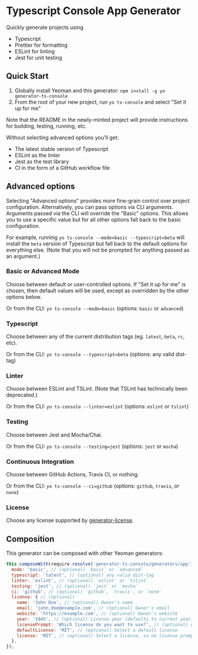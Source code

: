 # Typescript Console App Generator

Quickly generate projects using

- Typescript
- Prettier for formatting
- ESLint for linting
- Jest for unit testing

## Quick Start

1. Globally install Yeoman and this generator: `npm install -g yo generator-ts-console`
1. From the root of your new project, run `yo ts-console` and select "Set it up for me"

Note that the README in the newly-minted project will provide instructions for building, testing, running, etc.

Without selecting advanced options you'll get:

- The latest stable version of Typescript
- ESLint as the linter
- Jest as the test library
- CI in the form of a GitHub workflow file

## Advanced options

Selecting "Advanced options" provides more fine-grain control over project configuration. Alternatively, you can
pass options via CLI arguments. Arguments passed via the CLI will override the "Basic" options. This allows you
to use a specific value but for all other options fall back to the basic configuration.

For example, running `yo ts-console --mode=basic --typescript=beta` will install the `beta` version of Typescript
but fall back to the default options for everything else. (Note that you will not be prompted for anything passed
as an argument.)

### Basic or Advanced Mode

Choose between default or user-controlled options. If "Set it up for me" is chosen, then default values will be used, except as overridden by the other options below.

Or from the CLI: `yo ts-console --mode=basic` (options: `basic` or `advanced`)

### Typescript

Choose between any of the current distribution tags (eg. `latest`, `beta`, `rc`, etc).

Or from the CLI: `yo ts-console --typescript=beta` (options: any valid dist-tag)

### Linter

Choose between ESLint and TSLint. (Note that TSLint has technically been deprecated.)

Or from the CLI: `yo ts-console --linter=eslint` (options: `eslint` or `tslint`)

### Testing

Choose between Jest and Mocha/Chai.

Or from the CLI: `yo ts-console --testing=jest` (options: `jest` or `mocha`)

### Continuous Integration

Choose between GitHub Actions, Travis CI, or nothing.

Or from the CLI: `yo ts-console --ci=github` (options: `github`, `travis`, or `none`)

### License

Choose any license supported by [generator-license](https://www.npmjs.com/package/generator-license#supported-licenses).

## Composition

This generator can be composed with other Yeoman generators:

```js
this.composeWith(require.resolve('generator-ts-console/generators/app'), {
  mode: 'basic', // (optional) `basic` or `advanced`
  typescript: 'latest', // (optional) any valid dist-tag
  linter: 'eslint', // (optional) `eslint` or `tslint`
  testing: 'jest', // (optional) `jest` or `mocha`
  ci: 'github', // (optional) `github`, `travis`, or `none`
  license: { // (optional)
    name: 'John Doe', // (optional) Owner's name
    email: 'john.doe@example.com', // (optional) Owner's email
    website: 'https://example.com', // (optional) Owner's website
    year: '1945', // (optional) License year (defaults to current year)
    licensePrompt: 'Which license do you want to use?', // (optional) customize license prompt text
    defaultLicense: 'MIT', // (optional) Select a default license
    license: 'MIT', // (optional) Select a license, so no license prompt will happen, in case you want to handle it outside of this generator
  },
});
```
